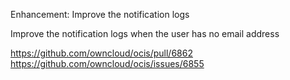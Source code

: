 Enhancement: Improve the notification logs

Improve the notification logs when the user has no email address

https://github.com/owncloud/ocis/pull/6862
https://github.com/owncloud/ocis/issues/6855
